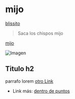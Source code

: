 # mijo

[blissito]('www.fixter.org')

> Saca los chispos mijo

[mijo]('www.fixter.camp')

![Imagen]('http://link.com')

## Titulo h2

parrafo lorem [otro Link]('http://www.google.com')

- Link más: [dentro de puntos]("http://www.firebasemx.com")
